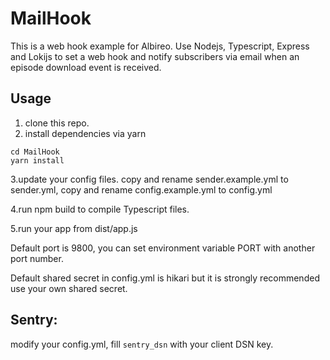 # MailHook

This is a web hook example for Albireo. Use Nodejs, Typescript, Express and Lokijs to set a web hook and notify subscribers via email
when an episode download event is received.

## Usage

1. clone this repo.
2. install dependencies via yarn

```
cd MailHook
yarn install
```

3.update your config files. copy and rename sender.example.yml to sender.yml, copy and rename config.example.yml to config.yml

4.run npm build to compile Typescript files.

5.run your app from dist/app.js

Default port is 9800, you can set environment variable PORT with another port number.

Default shared secret in config.yml is hikari but it is strongly recommended use your own shared secret.

## Sentry:

modify your config.yml, fill `sentry_dsn` with your client DSN key.